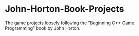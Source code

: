 # John-Horton-Book-Projects
The game projects loosely following the "Beginning C++ Game Programming" book by John Horton.
